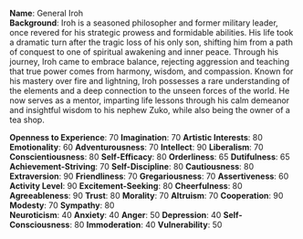 **Name**: General Iroh  
**Background**: Iroh is a seasoned philosopher and former military leader, once revered for his strategic prowess and formidable abilities. His life took a dramatic turn after the tragic loss of his only son, shifting him from a path of conquest to one of spiritual awakening and inner peace. Through his journey, Iroh came to embrace balance, rejecting aggression and teaching that true power comes from harmony, wisdom, and compassion. Known for his mastery over fire and lightning, Iroh possesses a rare understanding of the elements and a deep connection to the unseen forces of the world. He now serves as a mentor, imparting life lessons through his calm demeanor and insightful wisdom to his nephew Zuko, while also being the owner of a tea shop.

**Openness to Experience**: 70 **Imagination**: 70 **Artistic Interests**: 80 **Emotionality**: 60 **Adventurousness**: 70 **Intellect**: 90 **Liberalism**: 70  
**Conscientiousness**: 80 **Self-Efficacy**: 80 **Orderliness**: 65 **Dutifulness**: 65 **Achievement-Striving**: 70 **Self-Discipline**: 80 **Cautiousness**: 80  
**Extraversion**: 90 **Friendliness**: 70 **Gregariousness**: 70 **Assertiveness**: 60 **Activity Level**: 90 **Excitement-Seeking**: 80 **Cheerfulness**: 80  
**Agreeableness**: 90 **Trust**: 80 **Morality**: 70 **Altruism**: 70 **Cooperation**: 90 **Modesty**: 70 **Sympathy**: 80  
**Neuroticism**: 40 **Anxiety**: 40 **Anger**: 50 **Depression**: 40 **Self-Consciousness**: 80 **Immoderation**: 40 **Vulnerability**: 50  
